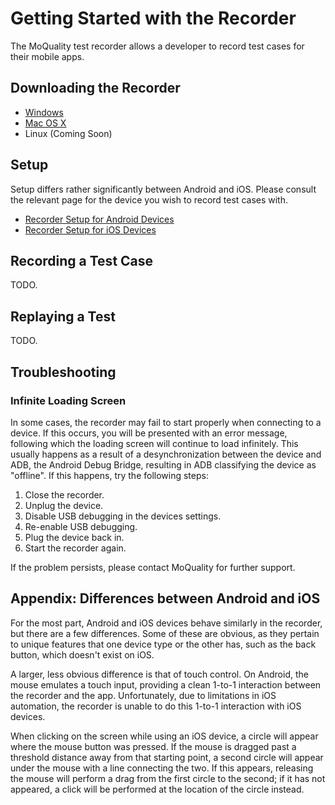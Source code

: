 # Getting Started with the Recorder

The MoQuality test recorder allows a developer to record test cases for their mobile apps.

## Downloading the Recorder

* [Windows](https://storage.googleapis.com/moquality/releases/prod-recorder/latest/recorder-win32-x64.zip)
* [Mac OS X](https://storage.googleapis.com/moquality/releases/prod-recorder/latest/recorder-darwin-x64.tar.gz)
* Linux (Coming Soon)

## Setup

Setup differs rather significantly between Android and iOS. Please consult the relevant page for the device you wish to record test cases with.

* [Recorder Setup for Android Devices](android)
* [Recorder Setup for iOS Devices](ios)

## Recording a Test Case

TODO.

## Replaying a Test

TODO.

## Troubleshooting

### Infinite Loading Screen

In some cases, the recorder may fail to start properly when connecting to a device. If this occurs, you will be presented with an error message, following which the loading screen will continue to load infinitely. This usually happens as a result of a desynchronization between the device and ADB, the Android Debug Bridge, resulting in ADB classifying the device as "offline". If this happens, try the following steps:

1. Close the recorder.
2. Unplug the device.
3. Disable USB debugging in the devices settings.
4. Re-enable USB debugging.
5. Plug the device back in.
6. Start the recorder again.

If the problem persists, please contact MoQuality for further support.

## Appendix: Differences between Android and iOS

For the most part, Android and iOS devices behave similarly in the recorder, but there are a few differences. Some of these are obvious, as they pertain to unique features that one device type or the other has, such as the back button, which doesn't exist on iOS.

A larger, less obvious difference is that of touch control. On Android, the mouse emulates a touch input, providing a clean 1-to-1 interaction between the recorder and the app. Unfortunately, due to limitations in iOS automation, the recorder is unable to do this 1-to-1 interaction with iOS devices.

When clicking on the screen while using an iOS device, a circle will appear where the mouse button was pressed. If the mouse is dragged past a threshold distance away from that starting point, a second circle will appear under the mouse with a line connecting the two. If this appears, releasing the mouse will perform a drag from the first circle to the second; if it has not appeared, a click will be performed at the location of the circle instead.
